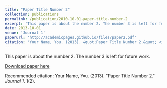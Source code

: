 ```yaml
---
title: "Paper Title Number 2"
collection: publications
permalink: /publication/2010-10-01-paper-title-number-2
excerpt: 'This paper is about the number 2. The number 3 is left for future work.'
date: 2013-10-01
venue: 'Journal 1'
paperurl: 'http://academicpages.github.io/files/paper2.pdf'
citation: 'Your Name, You. (2013). &quot;Paper Title Number 2.&quot; <i>Journal 1</i>. 1(2).'
---
```

This paper is about the number 2. The number 3 is left for future work.

[Download paper here](http://academicpages.github.io/files/paper2.pdf)

Recommended citation: Your Name, You. (2013). "Paper Title Number 2." <i>Journal 1</i>. 1(2).
